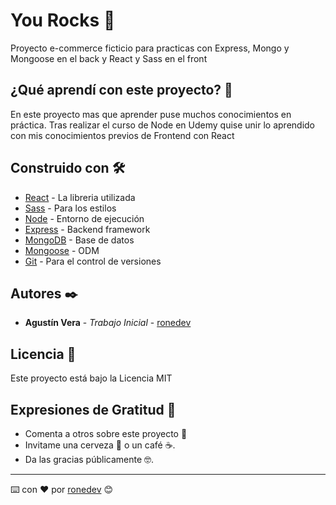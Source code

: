 # You Rocks 🤘

Proyecto e-commerce ficticio para practicas con Express, Mongo y Mongoose en el back y React y Sass en el front

## ¿Qué aprendí con este proyecto? 🙇

En este proyecto mas que aprender puse muchos conocimientos en práctica. Tras realizar el curso de Node en Udemy quise unir lo aprendido con mis conocimientos previos de Frontend con React

## Construido con 🛠️

* [React](https://es.reactjs.org/) - La libreria utilizada
* [Sass](https://sass-lang.com/) - Para los estilos
* [Node]([https://nodejs.org/es/]) - Entorno de ejecución
* [Express]([https://expressjs.com/es/]) - Backend framework
* [MongoDB]([https://www.mongodb.com/cloud/atlas/lp/try4?utm_content=controlhterms&utm_source=google&utm_campaign=search_gs_pl_evergreen_atlas_core_prosp-brand_gic-null_amers-ar_ps-all_desktop_eng_lead&utm_term=mongodb&utm_medium=cpc_paid_search&utm_ad=e&utm_ad_campaign_id=12212624305&adgroup=115749712783&gclid=CjwKCAjwyaWZBhBGEiwACslQo17YCNI47sUssY-Dmb5LL6B-kpGzsAXIGdNUQU8EXqwresJsG0robBoCRmUQAvD_BwE]) - Base de datos
* [Mongoose]([https://mongoosejs.com/]) - ODM
* [Git](https://git-scm.com/) - Para el control de versiones

## Autores ✒️

* **Agustín Vera** - *Trabajo Inicial* - [ronedev](https://github.com/ronedev)

## Licencia 📄

Este proyecto está bajo la Licencia MIT

## Expresiones de Gratitud 🎁

* Comenta a otros sobre este proyecto 📢
* Invitame una cerveza 🍺 o un café ☕. 
* Da las gracias públicamente 🤓.



---
⌨️ con ❤️ por [ronedev](https://github.com/ronedev) 😊
